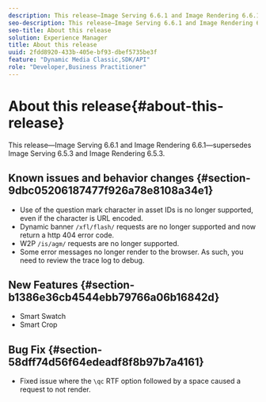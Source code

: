 ```yaml
---
description: This release—Image Serving 6.6.1 and Image Rendering 6.6.1—supersedes Image Serving 6.5.3 and Image Rendering 6.5.3.
seo-description: This release—Image Serving 6.6.1 and Image Rendering 6.6.1—supersedes Image Serving 6.5.3 and Image Rendering 6.5.3.
seo-title: About this release
solution: Experience Manager
title: About this release
uuid: 2fdd8920-433b-405e-bf93-dbef5735be3f
feature: "Dynamic Media Classic,SDK/API"
role: "Developer,Business Practitioner"
---
```


# About this release{#about-this-release}

This release—Image Serving 6.6.1 and Image Rendering 6.6.1—supersedes Image Serving 6.5.3 and Image Rendering 6.5.3.

## Known issues and behavior changes {#section-9dbc05206187477f926a78e8108a34e1}

* Use of the question mark character in asset IDs is no longer supported, even if the character is URL encoded. 
* Dynamic banner `/xfl/flash/` requests are no longer supported and now return a http 404 error code. 
* W2P `/is/agm/` requests are no longer supported. 
* Some error messages no longer render to the browser. As such, you need to review the trace log to debug.

## New Features {#section-b1386e36cb4544ebb79766a06b16842d}

* Smart Swatch 
* Smart Crop

## Bug Fix {#section-58dff74d56f64edeadf8f8b97b7a4161}

* Fixed issue where the `\qc` RTF option followed by a space caused a request to not render.

